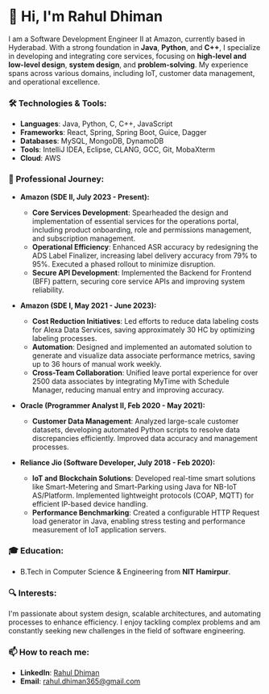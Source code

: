 # 👋 Hi, I'm Rahul Dhiman

I am a Software Development Engineer II at Amazon, currently based in Hyderabad. With a strong foundation in **Java**, **Python**, and **C++**, I specialize in developing and integrating core services, focusing on **high-level and low-level design**, **system design**, and **problem-solving**. My experience spans across various domains, including IoT, customer data management, and operational excellence.

### 🛠️ Technologies & Tools:
- **Languages**: Java, Python, C, C++, JavaScript
- **Frameworks**: React, Spring, Spring Boot, Guice, Dagger
- **Databases**: MySQL, MongoDB, DynamoDB
- **Tools**: IntelliJ IDEA, Eclipse, CLANG, GCC, Git, MobaXterm
- **Cloud**: AWS

### 💼 Professional Journey:

- **Amazon (SDE II, July 2023 - Present):**
  - **Core Services Development**: Spearheaded the design and implementation of essential services for the operations portal, including product onboarding, role and permissions management, and subscription management.
  - **Operational Efficiency**: Enhanced ASR accuracy by redesigning the ADS Label Finalizer, increasing label delivery accuracy from 79% to 95%. Executed a phased rollout to minimize disruption.
  - **Secure API Development**: Implemented the Backend for Frontend (BFF) pattern, securing core service APIs and improving system reliability.

- **Amazon (SDE I, May 2021 - June 2023):**
  - **Cost Reduction Initiatives**: Led efforts to reduce data labeling costs for Alexa Data Services, saving approximately 30 HC by optimizing labeling processes.
  - **Automation**: Designed and implemented an automated solution to generate and visualize data associate performance metrics, saving up to 36 hours of manual work weekly.
  - **Cross-Team Collaboration**: Unified leave portal experience for over 2500 data associates by integrating MyTime with Schedule Manager, reducing manual entry and improving accuracy.

- **Oracle (Programmer Analyst II, Feb 2020 - May 2021):**
  - **Customer Data Management**: Analyzed large-scale customer datasets, developing automated Python scripts to resolve data discrepancies efficiently. Improved data accuracy and management processes.

- **Reliance Jio (Software Developer, July 2018 - Feb 2020):**
  - **IoT and Blockchain Solutions**: Developed real-time smart solutions like Smart-Metering and Smart-Parking using Java for NB-IoT AS/Platform. Implemented lightweight protocols (COAP, MQTT) for efficient IP-based device handling.
  - **Performance Benchmarking**: Created a configurable HTTP Request load generator in Java, enabling stress testing and performance measurement of IoT application servers.


### 🎓 Education:
- B.Tech in Computer Science & Engineering from **NIT Hamirpur**.

### 🔍 Interests:
I'm passionate about system design, scalable architectures, and automating processes to enhance efficiency. I enjoy tackling complex problems and am constantly seeking new challenges in the field of software engineering.

### 📫 How to reach me:
- **LinkedIn**: [Rahul Dhiman](http://linkedin.com/in/rdhiman365)
- **Email**: rahul.dhiman365@gmail.com
